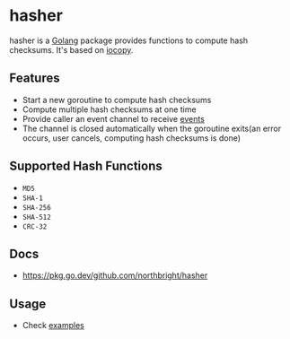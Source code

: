 # hasher

hasher is a [Golang](https://golang.org) package provides functions to compute hash checksums. It's based on [iocopy](https://github.com/northbright/iocopy).

## Features
* Start a new goroutine to compute hash checksums
* Compute multiple hash checksums at one time
* Provide caller an event channel to receive [events](https://pkg.go.dev/github.com/northbright/iocopy#Event)
* The channel is closed automatically when the goroutine exits(an error occurs, user cancels, computing hash checksums is done)

## Supported Hash Functions
* `MD5`
* `SHA-1`
* `SHA-256`
* `SHA-512`
* `CRC-32`

## Docs
* <https://pkg.go.dev/github.com/northbright/hasher>

## Usage
* Check [examples](https://pkg.go.dev/github.com/northbright/hasher#pkg-examples)
